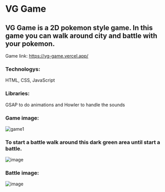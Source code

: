 
# VG Game

## VG Game is a 2D pokemon style game. In this game you can walk around city and battle with your pokemon.
Game link: https://vg-game.vercel.app/

### Technologys: 
HTML, CSS, JavaScript
### Libraries: 
GSAP to do animations and Howler to handle the sounds
 

### Game image: 

![game1](https://user-images.githubusercontent.com/99448942/212481371-37bde3f8-904e-4f3c-8183-ace43b6dc1a6.jpg)

### To start a battle walk around this dark green area until start a battle.

![image](https://user-images.githubusercontent.com/99448942/212481540-ab2ec1e1-7f61-4362-a072-01d84acda755.png)

### Battle image:

![image](https://user-images.githubusercontent.com/99448942/212481461-208bb091-c1ae-4651-a411-7390a342a35c.png)





